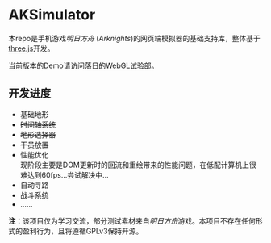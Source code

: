 # AKSimulator

本repo是手机游戏*明日方舟* (*Arknights*)的网页端模拟器的基础支持库，整体基于[three.js](https://threejs.org/)开发。

当前版本的Demo请访问[落日的WebGL试验部](https://sunsetra.github.io/simulator/index.html)。

## 开发进度
* ~~基础地形~~
* ~~时间轴系统~~
* ~~地形选择器~~
* ~~干员放置~~
* 性能优化  
现阶段主要是DOM更新时的回流和重绘带来的性能问题，在低配计算机上很难达到60fps...尝试解决中...
* 自动寻路
* 战斗系统
* ......

**注**：该项目仅为学习交流，部分测试素材来自*明日方舟*游戏。本项目不存在任何形式的盈利行为，且将遵循GPLv3保持开源。
